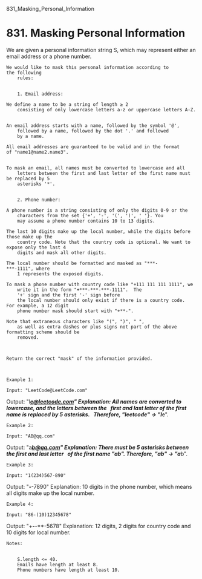 831_Masking_Personal_Information
# 831. Masking Personal Information

We are given a personal information string S, which may represent either
        an email address or a phone number.

    We would like to mask this personal information according to the following
        rules:

    
        1. Email address:

    We define a name to be a string of length ≥ 2
        consisting of only lowercase letters a-z or uppercase letters A-Z.
    

    An email address starts with a name, followed by the symbol '@',
        followed by a name, followed by the dot '.' and followed
        by a name. 

    All email addresses are guaranteed to be valid and in the format of "name1@name2.name3".
    

    To mask an email, all names must be converted to lowercase and all
        letters between the first and last letter of the first name must be replaced by 5
        asterisks '*'.

    
        2. Phone number:

    A phone number is a string consisting of only the digits 0-9 or the
        characters from the set {'+', '-', '(', ')', ' '}. You
        may assume a phone number contains 10 to 13 digits.

    The last 10 digits make up the local number, while the digits before those make up the
        country code. Note that the country code is optional. We want to expose only the last 4
        digits and mask all other digits.

    The local number should be formatted and masked as "***-***-1111", where
        1 represents the exposed digits.

    To mask a phone number with country code like "+111 111 111 1111", we
        write it in the form "+***-***-***-1111".  The
        '+' sign and the first '-' sign before
        the local number should only exist if there is a country code.  For example, a 12 digit
        phone number mask should start with "+**-".

    Note that extraneous characters like "(", ")", " ",
        as well as extra dashes or plus signs not part of the above formatting scheme should be
        removed.

     

    Return the correct "mask" of the information provided.

     

    Example 1:

    Input: "LeetCode@LeetCode.com"
Output: "l*****e@leetcode.com"
Explanation: All names are converted to lowercase, and the letters between the
             first and last letter of the first name is replaced by 5 asterisks.
             Therefore, "leetcode" -> "l*****e".

    Example 2:

    Input: "AB@qq.com"
Output: "a*****b@qq.com"
Explanation: There must be 5 asterisks between the first and last letter
             of the first name "ab". Therefore, "ab" -> "a*****b".

    Example 3:

    Input: "1(234)567-890"
Output: "***-***-7890"
Explanation: 10 digits in the phone number, which means all digits make up the local number.

    Example 4:

    Input: "86-(10)12345678"
Output: "+**-***-***-5678"
Explanation: 12 digits, 2 digits for country code and 10 digits for local number.

    Notes:

    
        S.length <= 40.
        Emails have length at least 8.
        Phone numbers have length at least 10.